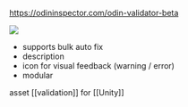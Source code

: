 https://odininspector.com/odin-validator-beta

![](https://odininspector.com/files/pages/odin-project-validator/validator1.png)

- supports bulk auto fix
- description
- icon for visual feedback (warning / error)
- modular

asset [[validation]] for [[Unity]]
